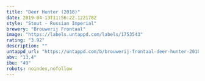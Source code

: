 ```yaml
---
title: "Deer Hunter (2018)"
date: 2019-04-13T11:56:22.122178Z
style: "Stout - Russian Imperial"
brewery: "Brouwerij Frontaal"
image: "https://labels.untappd.com/labels/1753543"
rating: "3.92"
description: ""
untappd_url: "https://untappd.com/b/brouwerij-frontaal-deer-hunter-2018/1753543"
abv: "13.4"
ibu: "49"
robots: noindex,nofollow
---
```

